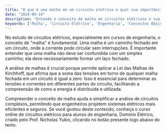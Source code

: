 ```yaml
---
title: "O que é uma malha em um circuito elétrico e qual sua importância?"
date: "2024-09-14"
description: "Entenda o conceito de malha em circuitos elétricos e sua relevância no estudo de engenharia."
keywords: ['Malha', 'Circuito Elétrico', 'Engenharia', 'Conceitos Básicos']
---
```


No estudo de circuitos elétricos, especialmente em cursos de engenharia, o conceito de "malha" é fundamental. Uma malha é um caminho fechado em um circuito, onde a corrente pode circular sem interrupções. É importante entender que uma malha não deve ser confundida com um simples caminho; ela deve necessariamente formar um laço fechado. 

A análise de malhas é crucial porque permite aplicar a Lei das Malhas de Kirchhoff, que afirma que a soma das tensões em torno de qualquer malha fechada em um circuito é igual a zero. Isso é essencial para determinar as tensões e correntes em diferentes partes do circuito, facilitando a compreensão de como a energia é distribuída e utilizada.

Compreender o conceito de malha ajuda a simplificar a análise de circuitos complexos, permitindo que engenheiros projetem sistemas elétricos mais eficientes e seguros. Se você gostou deste conteúdo, conheça o curso online de circuitos elétricos para alunos de engenharia, Domínio Elétrico, criado pelo Prof. Nicholas Yukio, clicando no botão presente logo abaixo do texto.